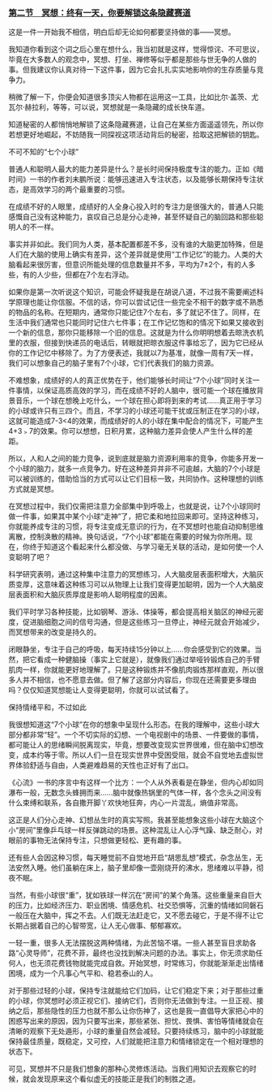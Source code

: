 ### [第二节　冥想：终有一天，你要解锁这条隐藏赛道](part0002.html#sigil_toc_id_35)

这是一件一开始我不相信，明白后却无论如何都要坚持做的事——冥想。

我知道你看到这个词之后心里在想什么，我当初就是这样，觉得惊诧、不可思议，毕竟在大多数人的观念中，冥想、打坐、禅修等似乎都是那些与世无争的人做的事。但我建议你认真对待一下这件事，因为它会扎扎实实地影响你的生存质量与竞争力。

稍微了解一下，你便会知道很多顶尖人物都在运用这一工具，比如比尔·盖茨、尤瓦尔·赫拉利，等等，可以说，冥想就是一条隐藏的成长快车道。

知道秘密的人都悄悄地解锁了这条隐藏赛道，让自己在某些方面遥遥领先，所以你若想更好地崛起，不妨随我一同探视这项活动背后的秘密，拾取这把解锁的钥匙。

不可不知的“七个小球”

普通人和聪明人最大的能力差异是什么？是长时间保持极度专注的能力。正如《暗时间》一书的作者刘未鹏所说：能够迅速进入专注状态，以及能够长期保持专注状态，是高效学习的两个最重要的习惯。

在成绩不好的人眼里，成绩好的人全身心投入时的专注力是很强大的，普通人只能感慨自己没有这种能力，哀叹自己总是分心走神，甚至怀疑自己的脑回路和那些聪明人的不一样。

事实并非如此。我们同为人类，基本配置都差不多，没有谁的大脑更加特殊，但是人们在大脑的使用上确实有差异，这个差异就是使用“工作记忆”的能力。人类的大脑看起来很厉害，但意识所能处理的信息数量并不多，平均为7±2个，有的人多些，有的人少些，但都在7个左右浮动。

如果你是第一次听说这个知识，可能会怀疑我是在胡说八道，不过我不需要阐述科学原理也能让你信服。不信的话，你可以尝试记住一些完全不相干的数字或不熟悉的物品的名称。在短期内，通常你只能记住7个左右，多了就记不住了。同样，在生活中我们通常也只能同时记住六七件事；在工作记忆饱和的情况下如果又接收到一个新的信息，那你只能移除一个旧的信息。这就是为什么你明明想着去晾洗衣机里的衣服，但接到快递员的电话后，转眼就把晾衣服这件事给忘了，因为它已经从你的工作记忆中移除了。为了方便表述，我就以7为基准，就像一周有7天一样，我们可以想象自己的脑子里有7个小球，它们代表我们的脑力资源。

不难想象，成绩好的人的真正优势在于，他们能够长时间让“7个小球”同时关注一件事情，以保证高质高效的学习，而在成绩不好的人脑中，很可能一个球在播放背景音乐，一个球在想晚上吃什么，一个球在担心即将到来的考试……真正用于学习的小球或许只有三四个。而且，不学习的小球还可能干扰或压制正在学习的小球，这就可能造成7-3<4的效果，而成绩好的人的小球在集中配合的情况下，可能产生4+3﹥7的效果。你可以想想，日积月累，这种脑力差异会使人产生什么样的差距。

所以，人和人之间的能力竞争，说到底就是脑力资源利用率的竞争，你能多开发一个小球的脑力，就多一点竞争力。好在这种差异并非不可逾越，大脑的7个小球是可以被训练的，借助恰当的方式可以让它们目标一致，共同协作。这种理想的训练方式就是冥想。

在冥想过程中，我们仅需把注意力全部集中到呼吸上，也就是说，让7个小球同时做一件事，如果其中某个小球“走神”了，把它柔和地拉回来即可。坚持这种练习，你就能养成专注的习惯，将专注变成无意识的行为，在不冥想时也能自动抑制思维离散，控制涣散的精神。换句话说，“7个小球”都能在需要的时候为你所用。现在，你终于知道这个看起来什么都没做、与学习毫无关联的活动，是如何使一个人变聪明了吧？

科学研究表明，通过这种集中注意力的冥想练习，人大脑皮层表面积增大，大脑灰质变厚，这意味着这种练习可以从物理上让我们变得更加聪明，因为一个人大脑皮层表面积和大脑灰质厚度是影响人聪明程度的因素。

我们平时学习各种技能，比如钢琴、游泳、体操等，都会提高相关脑区的神经元密度，促进脑细胞之间的信号沟通，但是这些练习一旦停止，神经元就会开始减少，而冥想带来的改变是持久的。

闭眼静坐，专注于自己的呼吸，每天持续15分钟以上……你会感受到它的效果。当然，把它看成一种健脑操（事实上它就是），就像我们通过举哑铃锻炼自己的手臂肌肉一样，你就能更好地理解了。只是这种锻炼并不像肌肉锻炼那样直观，所以很多人并不相信，也不愿意去做。但了解了这部分内容后，你现在还需要更多理由吗？仅仅知道冥想能让人变得更聪明，你就可以试试看了。

保持情绪平和，不过如此

我很想知道这“7个小球”在你的想象中呈现什么形态。在我的理解中，这些小球大部分都非常“轻”。一个不切实际的幻想、一个电视剧中的场景、一件要做的事情，都可能让人的思绪瞬间脱离现实，毕竟，想要改变现实世界很难，但在脑中幻想改变，成本约等于零。所以人们一旦在现实世界中受困受阻，就会不自觉地去虚拟世界体验舒适与自由，人类避难趋易的天性也正好有了出口。

《心流》一书的序言中有这样一个比方：一个人从外表看是在静坐，但内心却如同瀑布一般，无数念头蜂拥而来……脑中就像热锅里的气体一样，各个念头之间没有什么束缚和联系，各自撒开脚丫欢快地狂奔，内心一片混乱，熵值非常高。

这正是人们分心走神、幻想丛生时的真实写照。我甚至能想象这些小球在大脑这个小“房间”里像乒乓球一样反弹跳动的场景。这种混乱让人心浮气躁、缺乏耐心，对眼前的事物无法保持专注，只想做更轻松、更有趣的事。

还有些人会因这种习惯，每天睡觉前不自觉地开启“胡思乱想”模式，杂念丛生，无法安然入睡。他们虽躺在床上，脑子里却像一壶刚烧开的沸水，思绪难以平静，彻夜不眠。

当然，有些小球很“重”，犹如铁球一样沉在“房间”的某个角落。这些重量来自巨大的压力，比如经济压力、职业困境、情感危机、社交恐惧等，沉重的情绪如同磐石一般压在大脑中，挥之不去。人们既无法赶走它，又不愿去碰它，于是不得不让它长期占据着自己的心智带宽，让人无心做事、郁郁寡欢。

一轻一重，很多人无法摆脱这两种情绪，为此苦恼不堪。一些人甚至盲目求助各路“心灵导师”，花费不菲，最终也没找到解决问题的办法。事实上，你无须求助任何人，也无须花费钱物就能完成自救。开始冥想，时常练习，你就能渐渐走出情绪困境，成为一个凡事心气平和、稳若泰山的人。

对于那些过轻的小球，保持专注就能给它们加码，让它们稳定下来；对于那些过重的小球，你冥想时必须正视它们、接纳它们，否则你无法做到专注。一旦正视、接纳之后，那些隐性的压力也就不那么让你伤神了，这也是我一直倡导大家把心中的困惑写出来的原因，因为只要写出来，那些紧张、担忧、畏惧、害怕等情绪就会在清晰的观察下无处遁形，小球的重量自然会减轻。只要持续练习，脑中的小球就能保持最佳质量，既稳定，又可控，人们就能把注意力和情绪锁定在一个相对理想的状态下。

可见，冥想并不只是我们想象的那种心灵修炼活动。当我们用知识去观察它的时候，就会发现原来这个看似虚无的技能正是我们的制胜之道。